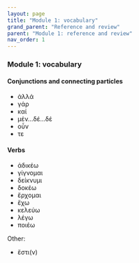 ```yaml
---
layout: page
title: "Module 1: vocabulary"
grand_parent: "Reference and review"
parent: "Module 1: reference and review"
nav_order: 1
---
```


### Module 1: vocabulary


#### Conjunctions and connecting particles

- ἀλλά
- γάρ
- καί
- μέν...δέ...δέ
- οὖν
- τε

#### Verbs

- ἀδικέω
- γίγνομαι
- δείκνυμι
- δοκέω
- ἔρχομαι
- ἔχω
- κελεύω
- λέγω
- ποιέω




Other:

- ἔστι(ν) 
